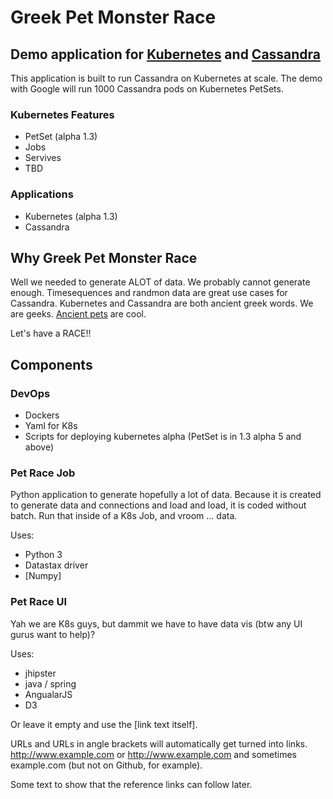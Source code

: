 # Greek Pet Monster Race

## Demo application for [Kubernetes][1] and [Cassandra][2]

This application is built to run Cassandra on Kubernetes at scale.  The demo with Google will run 1000 Cassandra pods on Kubernetes PetSets.

### Kubernetes Features
- PetSet (alpha 1.3)
- Jobs
- Servives
- TBD

### Applications
- Kubernetes (alpha 1.3)
- Cassandra

## Why Greek Pet Monster Race

Well we needed to generate ALOT of data.  We probably cannot generate enough.  Timesequences and randmon data are great use cases for Cassandra.  Kubernetes and Cassandra are both ancient greek words.  We are geeks.  [Ancient pets][4] are cool.

Let's have a RACE!!

## Components

### DevOps
- Dockers
- Yaml for K8s
- Scripts for deploying kubernetes alpha (PetSet is in 1.3 alpha 5 and above)

### Pet Race Job

Python application to generate hopefully a lot of data.  Because it is created to generate data and connections and load and load, it is coded without batch.  Run that inside of a K8s Job, and vroom ... data.

Uses:
- Python 3
- Datastax driver
- [Numpy]

### Pet Race UI

Yah we are K8s guys, but dammit we have to have data vis (btw any UI gurus want to help)?

Uses:
- jhipster
- java / spring
- AngualarJS
- D3

Or leave it empty and use the [link text itself].

URLs and URLs in angle brackets will automatically get turned into links. 
http://www.example.com or <http://www.example.com> and sometimes 
example.com (but not on Github, for example).

Some text to show that the reference links can follow later.

[arbitrary case-insensitive reference text]: https://www.mozilla.org
[1]: http://kubernetes.io/
[2]: http://cassandra.apache.org/
[3]: http://www.numpy.org/
[4]: https://en.wikipedia.org/wiki/List_of_Greek_mythological_creatures
